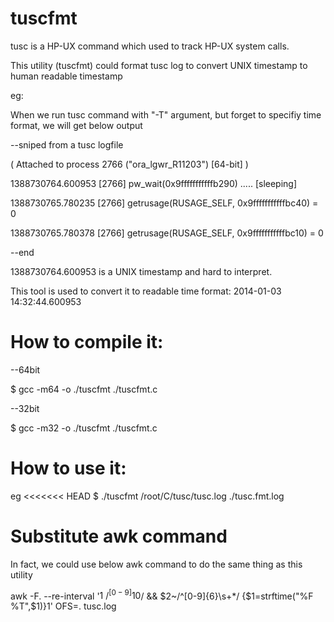 tuscfmt
=======

tusc is a HP-UX command which used to track HP-UX system calls.

This utility (tuscfmt) could format tusc log to convert UNIX timestamp to human readable timestamp

eg:

When we run tusc command with "-T" argument, but forget to specifiy time format, we will get below output

--sniped from a tusc logfile

( Attached to process 2766 ("ora_lgwr_R11203") [64-bit] )

1388730764.600953 [2766] pw_wait(0x9fffffffffffb290) ..... [sleeping]

1388730765.780235 [2766] getrusage(RUSAGE_SELF, 0x9fffffffffffbc40) = 0

1388730765.780378 [2766] getrusage(RUSAGE_SELF, 0x9fffffffffffbc10) = 0

--end 

1388730764.600953 is a UNIX timestamp and hard to interpret.

This tool is used to convert it to readable time format: 2014-01-03 14:32:44.600953

How to compile it:
=======

--64bit

$ gcc -m64 -o ./tuscfmt ./tuscfmt.c

--32bit

$ gcc -m32 -o ./tuscfmt ./tuscfmt.c


How to use it:
=======

eg
<<<<<<< HEAD
$ ./tuscfmt /root/C/tusc/tusc.log ./tusc.fmt.log


Substitute awk command
=======

In fact, we could use below awk command to do the same thing as this utility

awk -F. --re-interval '$1~/^[0-9]{10}$/ && $2~/^[0-9]{6}\s+*/ {$1=strftime("%F %T",$1)}1' OFS=. tusc.log

